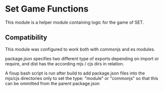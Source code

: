 # Set Game Functions

This module is a helper module containing logic for the game of SET.

## Compatibility

This module was configured to work both with commonjs and es modules.

package.json specifies two different type of exports depending on import or require, and dist has the according mjs / cjs dirs in relation.

A fixup bash script is run after build to add package.json files into the mjs/cjs directories only to set the type: "module" or "commonjs" so that this can be ommitted from the parent package.json